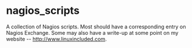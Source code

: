 # nagios_scripts
A collection of Nagios scripts. Most should have a corresponding entry on Nagios Exchange. Some may also have a write-up at some point on my website -- http://www.linuxincluded.com.
